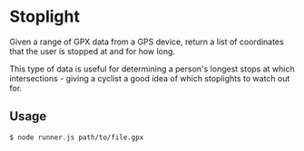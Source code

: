 # Stoplight

Given a range of GPX data from a GPS device, return a list of
coordinates that the user is stopped at and for how long.

This type of data is useful for determining a person's longest stops at
which intersections - giving a cyclist a good idea of which stoplights
to watch out for.

## Usage

    $ node runner.js path/to/file.gpx
